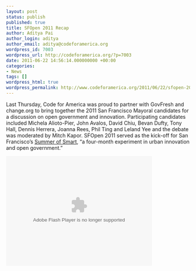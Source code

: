```yaml
---
layout: post
status: publish
published: true
title: SFOpen 2011 Recap
author: Aditya Pai
author_login: aditya
author_email: aditya@codeforamerica.org
wordpress_id: 7003
wordpress_url: http://codeforamerica.org/?p=7003
date: 2011-06-22 14:56:14.000000000 +00:00
categories:
- News
tags: []
wordpress_html: true
wordpress_permalink: http://www.codeforamerica.org/2011/06/22/sfopen-2011-recap/
---
```


<p>Last Thursday, Code for America was proud to partner with GovFresh and change.org to bring together the 2011 San Francisco Mayoral candidates for a discussion on open government and innovation. Participating candidates included Michela Alioto-Pier, John Avalos, David Chiu, Bevan Dufty, Tony Hall, Dennis Herrera, Joanna Rees, Phil Ting and Leland Yee and the debate was moderated by Mitch Kapor. SFOpen 2011 served as the kick-off for San Francisco’s <a href="http://www.summerofsmart.org/home/">Summer of Smart</a>, “a four-month experiment in urban innovation and open government.”</p>
<p><object height="300" width="400"><param name="flashvars" value="offsite=true&amp;lang=en-us&amp;page_show_url=%2Fphotos%2Flastminuteracer%2Fsets%2F72157626984645784%2Fshow%2F&amp;page_show_back_url=%2Fphotos%2Flastminuteracer%2Fsets%2F72157626984645784%2F&amp;set_id=72157626984645784&amp;jump_to="></param><param name="movie" value="http://www.flickr.com/apps/slideshow/show.swf?v=104087"></param><param name="allowFullScreen" value="true"></param><embed allowfullscreen="true" flashvars="offsite=true&amp;lang=en-us&amp;page_show_url=%2Fphotos%2Flastminuteracer%2Fsets%2F72157626984645784%2Fshow%2F&amp;page_show_back_url=%2Fphotos%2Flastminuteracer%2Fsets%2F72157626984645784%2F&amp;set_id=72157626984645784&amp;jump_to=" height="300" src="http://www.flickr.com/apps/slideshow/show.swf?v=104087" type="application/x-shockwave-flash" width="400"></embed></object></p>

